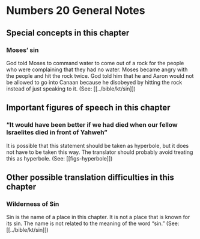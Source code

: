 # Numbers 20 General Notes
## Special concepts in this chapter

### Moses’ sin

God told Moses to command water to come out of a rock for the people who were complaining that they had no water. Moses became angry with the people and hit the rock twice. God told him that he and Aaron would not be allowed to go into Canaan because he disobeyed by hitting the rock instead of just speaking to it. (See: [[../bible/kt/sin]])

## Important figures of speech in this chapter
### “It would have been better if we had died when our fellow Israelites died in front of Yahweh”
It is possible that this statement should be taken as hyperbole, but it does not have to be taken this way. The translator should probably avoid treating this as hyperbole. (See: [[figs-hyperbole]])

## Other possible translation difficulties in this chapter
### Wilderness of Sin
Sin is the name of a place in this chapter. It is not a place that is known for its sin. The name is not related to the meaning of the word “sin.” (See: [[../bible/kt/sin]])